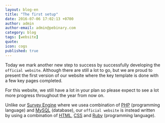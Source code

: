 ```yaml
---
layout: blog-en
title: "The first setup"
date: 2016-07-06 17:02:13 +0700
author: admin
author-email: admin@pebinary.com
category: blog
tags: [website]
quote:
icon: cogs
published: true
---
```


Today we mark another new step to success by successfully developing the `official website`. Although there are still a lot to go, but we are proud to present the first version of our website where the key template is done with a few key pages completed.

<!--more-->

For this website, we still have a lot in your plan so please expect to see a lot more progress throughout the year from now on.

Unlike our [Survey Engine] where we usea combination of [PHP] (programming language) and [MySQL] (database), our `official website` is instead written by using a combination of [HTML], [CSS] and [Ruby] (programming language).

[Survey Engine]: http://www.siamsquare.org
[PHP]: http://th1.php.net
[MySQL]: http://www.mysql.com
[HTML]: https://en.wikipedia.org/wiki/HTML
[CSS]: https://www.w3.org/Style/CSS
[Ruby]: https://www.ruby-lang.org/
